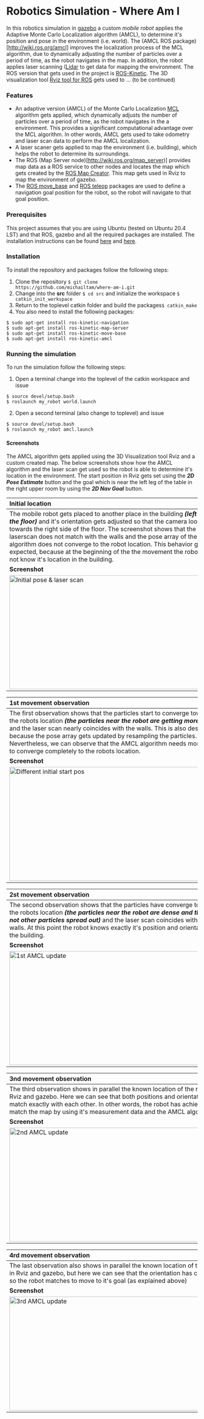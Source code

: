 # Robotics Simulation - Where Am I 

In this robotics simulation in [gazebo](http://gazebosim.org/) a custom *mobile robot* applies the Adaptive Monte Carlo Localization algorithm (AMCL), to determine it's position and pose in the environment (i.e. world). The (AMCL ROS package)[http://wiki.ros.org/amcl] improves the localization process of the MCL algorithm, due to dynamically adjusting the number of particles over a period of time, as the robot navigates in the map. In addition, the robot applies laser scanning ([Lidar](https://en.wikipedia.org/wiki/Lidar) to get data for mapping the environment. The ROS version that gets used in the project is [ROS-Kinetic](https://www.ros.org/). The 3D visualization tool [Rviz tool for ROS](http://wiki.ros.org/rviz) gets used to ... (to be continued) 

### Features
- An adaptive version (AMCL) of the Monte Carlo Localization [MCL](https://en.wikipedia.org/wiki/Monte_Carlo_localization) algorithm gets applied, which dynamically adjusts the number of particles over a period of time, as the robot navigates in the a environment. This provides a significant computational advantage over the MCL algorithm. In other words, AMCL gets used to take odometry and laser scan data to perform the AMCL localization.
- A laser scaner gets applied to map the environment (i.e. building), which helps the robot to determine its surroundings.
- The ROS (Map Server node)[http://wiki.ros.org/map_server)] provides map data as a ROS service to other nodes and locates the map which gets created by the [ROS Map Creator](https://github.com/udacity/pgm_map_creator). This map gets used in Rviz to map the environment of gazebo.
- The [ROS move_base](http://wiki.ros.org/move_base) and [ROS teleop](http://wiki.ros.org/teleop_twist_keyboard) packages are used to define a navigation goal position for the robot, so the robot will navigate to that goal position.


### Prerequisites
This project assumes that you are using Ubuntu (tested on Ubuntu 20.4 LST) and that ROS, gazebo and all the required packages
are installed. The installation instructions can be found [here](http://wiki.ros.org/kinetic/Installation/Ubuntu) and [here](http://gazebosim.org/tutorials?tut=install_ubuntu).

### Installation
To install the repository and packages follow the following steps:

1. Clone the repository ```$ git clone https://github.com/michailtam/where-am-i.git```
2. Change into the **src** folder ```$ cd src``` and initialize the workspace ```$ catkin_init_workspace```
3. Return to the toplevel catkin folder and build the packages```$ catkin_make```
4. You also need to install the following packages:
```
$ sudo apt-get install ros-kinetic-navigation
$ sudo apt-get install ros-kinetic-map-server
$ sudo apt-get install ros-kinetic-move-base
$ sudo apt-get install ros-kinetic-amcl
```

### Running the simulation
To run the simulation follow the following steps:

1. Open a terminal change into the toplevel of the catkin workspace and issue
```
$ source devel/setup.bash
$ roslaunch my_robot world.launch
```
2. Open a second terminal (also change to toplevel) and issue
```
$ source devel/setup.bash
$ roslaunch my_robot amcl.launch
```

#### Screenshots
The AMCL algorithm gets applied using the 3D Visualization tool Rviz and a custom created map. The below screenshots show how the AMCL algorithm and the laser scan get used so the robot is able to determine it's location in the environment. The start position in Rviz gets set using the ***2D Pose Estimate*** button and the goal which is near the left leg of the table in the right upper room by using the ***2D Nav Goal*** button. 

| **Initial location** |
| :--- |
| The mobile robot gets placed to another place in the building ***(left side of the floor)*** and it's orientation gets adjusted so that the camera looks towards the right side of the floor. The screenshot shows that the laserscan does not match with the walls and the pose array of the AMCL algorithm does not converge to the robot location. This behavior gets expected, because at the beginning of the the movement the robot does not know it's location in the building. |
| **Screenshot** |
| <img src="https://github.com/michailtam/where-am-i/blob/master/images/amcl_start_pos.png" alt="Initial pose & laser scan" width="560" height="300" border="0" /> |

| **1st movement observation** |
| :--- |
| The first observation shows that the particles start to converge towards the robots location ***(the particles near the robot are getting more dense)*** and the laser scan nearly coincides with the walls. This is also desired, because the pose array gets updated by resampling the particles. Nevertheless, we can observe that the AMCL algorithm needs more steps to converge completely to the robots location. |
| **Screenshot** |
| <img src="https://github.com/michailtam/where-am-i/blob/master/images/amcl_moving_01.png" alt="Different initial start pos" width="560" height="300" border="0" /> |

| **2st movement observation** |
| :--- | 
| The second observation shows that the particles have converge towards the robots location ***(the particles near the robot are dense and there are not other particles spread out)*** and the laser scan coincides with the walls. At this point the robot knows exactly it's position and orientation in the building. | 
| **Screenshot** |
| <img src="https://github.com/michailtam/where-am-i/blob/master/images/amcl_moving_02.png" alt="1st AMCL update" width="560" height="300" border="0" /> |

| **3nd movement observation** |
| :--- |
| The third observation shows in parallel the known location of the robot in Rviz and gazebo. Here we can see that both positions and orientations match exactly with each other. In other words, the robot has achieved to match the map by using it's measurement data and the AMCL algorithm. | 
| **Screenshot** |
| <img src="https://github.com/michailtam/where-am-i/blob/master/images/amcl_moving_03.png" alt="2nd AMCL update" width="560" height="300" border="0" /> |

| **4rd movement observation** |
| :--- |
| The last observation also shows in parallel the known location of the robot in Rviz and gazebo, but here we can see that the orientation has changed so the robot matches to move to it's goal (as explained above) |  
| **Screenshot** |
| <img src="https://github.com/michailtam/where-am-i/blob/master/images/amcl_moving_04.png" alt="3rd AMCL update" width="560" height="300" border="0" /> |


